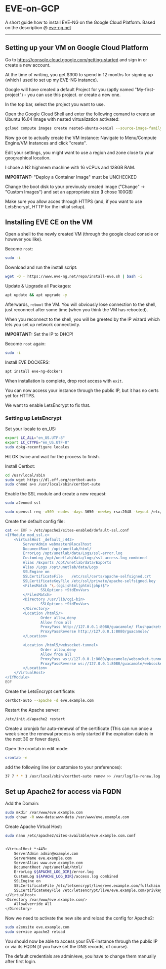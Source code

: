 # EVE-on-GCP

A short guide how to install EVE-NG on the Google Cloud Platform.
Based on the description @ [eve-ng.net](https://www.eve-ng.net/index.php/documentation/installation/google-cloud-install/)

---

## Setting up your VM on Google Cloud Platform

Go to https://console.cloud.google.com/getting-started and sign in or create a new account.

At the time of writing, you get $300 to spend in 12 months for signing up (which I used to set up my EVE-NG instance).

Google will have created a default Project for you (aptly named "My-first-project") - you can use this project. or create a new one.

In the top bar, select the project you want to use.

Open the Google Cloud Shell and enter the following comand to create an Ubuntu 16.04 Image with nested virtualization activated:

```bash
gcloud compute images create nested-ubuntu-xenial --source-image-family=ubuntu-1604-lts --source-image-project=ubuntu-os-cloud --licenses https://www.googleapis.com/compute/v1/projects/vm-options/global/licenses/enable-vmx
```

Now go on to actually create the VM instance: Navigate to Menu/Compute Engine/VM Instances and click "create".

Edit your settings, you might want to use a region and zone close to your geographical location.

I chose a N2 highmem machine with 16 vCPUs and 128GB RAM.

**IMPORTANT:** "Deploy a Container Image" must be UNCHECKED

Change the boot disk to your previously created image ("Change" -> "Custom Images") and set an appropriate size (I chose 100GB)

Make sure you allow acces through HTTPS (and, if you want to use LetsEncrypt, HTTP for the initial setup).

## Installing EVE CE on the VM

Open a shell to the newly created VM (through the google cloud console or however you like).

Become ```root```:

``` bash
sudo -i
```

Download and run the install script:

```bash
wget -O - https://www.eve-ng.net/repo/install-eve.sh | bash -i
```

Update & Upgrade all Packages:

```bash
apt update && apt upgrade -y
```

Afterwards, ```reboot``` the VM. You will obviously lose connection to the shell, just reconnect after some time (when you think the VM has rebooted).

When you reconnect to the shell, you will be greeted by the IP wizard which lets you set up network connectivity.

**IMPORTANT:** Set the IP to DHCP!

Become ```root``` again:

``` bash
sudo -i
```

Install EVE DOCKERS:

```bash
apt install eve-ng-dockers
```

When installation is complete, drop root access with ```exit```.

You can now access your instance through the public IP, but it has no certs yet for HTTPS.

We want to enable LetsEncrypt to fix that.

### Setting up LetsEncrypt

Set your locale to en_US:

```bash
export LC_ALL="en_US.UTF-8"
export LC_CTYPE="en_US.UTF-8"
sudo dpkg-reconfigure locales
```

Hit OK twice and wait for the process to finish.

Install Certbot:

```bash
cd /usr/local/sbin
sudo wget https://dl.eff.org/certbot-auto
sudo chmod a+x /usr/local/sbin/certbot-auto
```

Enable the SSL module and create a new request:

```bash
sudo a2enmod ssl

sudo openssl req -x509 -nodes -days 3650 -newkey rsa:2048 -keyout /etc/ssl/private/apache-selfsigned.key -out /etc/ssl/certs/apache-selfsigned.crt
```

Create the default config file:

```bash
cat << EOF > /etc/apache2/sites-enabled/default-ssl.conf
<IfModule mod_ssl.c>
    <VirtualHost _default_:443>
        ServerAdmin webmaster@localhost
        DocumentRoot /opt/unetlab/html/
        ErrorLog /opt/unetlab/data/Logs/ssl-error.log
        CustomLog /opt/unetlab/data/Logs/ssl-access.log combined
        Alias /Exports /opt/unetlab/data/Exports
        Alias /Logs /opt/unetlab/data/Logs
        SSLEngine on
        SSLCertificateFile    /etc/ssl/certs/apache-selfsigned.crt
        SSLCertificateKeyFile /etc/ssl/private/apache-selfsigned.key
        <FilesMatch "\.(cgi|shtml|phtml|php)$">
                SSLOptions +StdEnvVars
        </FilesMatch>
        <Directory /usr/lib/cgi-bin>
                SSLOptions +StdEnvVars
        </Directory>
        <Location /html5/>
                Order allow,deny
                Allow from all
                ProxyPass http://127.0.0.1:8080/guacamole/ flushpackets=on
                ProxyPassReverse http://127.0.0.1:8080/guacamole/
        </Location>

        <Location /html5/websocket-tunnel>
                Order allow,deny
                Allow from all
                ProxyPass ws://127.0.0.1:8080/guacamole/websocket-tunnel
                ProxyPassReverse ws://127.0.0.1:8080/guacamole/websocket-tunnel
        </Location>
    </VirtualHost>
</IfModule>
EOF

```

Create the LetsEncrypt certificate:

```bash
certbot-auto --apache -d eve.example.com
```

Restart the Apache server:

``` bash
/etc/init.d/apache2 restart
```

Create a cronjob for auto-renewal of the certificate (This can run once a week since the renewal process is only started if the expiration date is in the next 30 or fewer days).

Open the crontab in edit mode:

```bash
crontab -e
```

add the following line (or customise to your preferences):

```bash
37 7 * * 1 /usr/local/sbin/certbot-auto renew >> /var/log/le-renew.log
```

## Set up Apache2 for access via FQDN

Add the Domain:

```bash
sudo mkdir /var/www/eve.example.com
sudo chown -R www-data:www-data /var/www/eve.example.com
```

Create Apache Virtual Host:

```bash
sudo nano /etc/apache2/sites-available/eve.example.com.conf


<VirtualHost *:443>
    ServerAdmin admin@example.com
    ServerName eve.example.com
    ServerAlias www.eve.example.com
    DocumentRoot /opt/unetlab/html/
    ErrorLog ${APACHE_LOG_DIR}/error.log
    CustomLog ${APACHE_LOG_DIR}/access.log combined
    SSLEngine on
    SSLCertificateFile /etc/letsencrypt/live/eve.example.com/fullchain.pem
    SSLCertificateKeyFile /etc/letsencrypt/live/eve.example.com/privkey.pem
</VirtualHost>
<Directory /var/www/eve.example.com/>
    AllowOverride All
</Directory>


```

Now we need to activate the new site and reload the config for Apache2:

```bash
sudo a2ensite eve.example.com
sudo service apache2 reload
```

You should now be able to access your EVE-Instance through the public IP or via its FQDN (if you have set the DNS records, of course).

The default credentials are admin/eve, you have to change them manually after first login.
